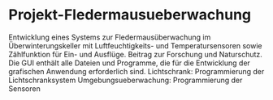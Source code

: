 # Projekt-Fledermausueberwachung
Entwicklung eines Systems zur Fledermausüberwachung im Überwinterungskeller mit Luftfeuchtigkeits- und Temperatursensoren sowie Zählfunktion für Ein- und Ausflüge. Beitrag zur Forschung und Naturschutz.
Die GUI enthält alle Dateien und Programme, die für die Entwicklung der grafischen Anwendung erforderlich sind.
Lichtschrank: Programmierung der Lichtschranksystem
Umgebungsueberwachung: Programmierung der Sensoren
